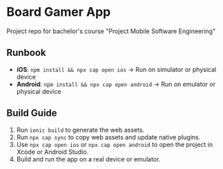 # Board Gamer App

Project repo for bachelor's course "Project Mobile Software Engineering"

## Runbook

- **iOS**: `npm install && npx cap open ios` -> Run on simulator or physical device
- **Android**: `npm install && npx cap open android` -> Run on emulator or physical device

## Build Guide

1. Run `ionic build` to generate the web assets.
2. Run `npx cap sync` to copy web assets and update native plugins.
3. Use `npx cap open ios` or `npx cap open android` to open the project in Xcode or Android Studio.
4. Build and run the app on a real device or emulator.